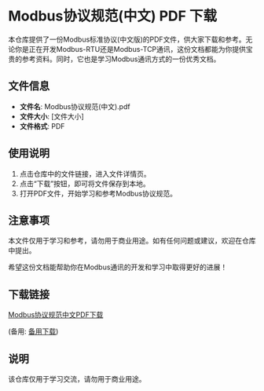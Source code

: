 # Modbus协议规范(中文) PDF 下载

本仓库提供了一份Modbus标准协议(中文版)的PDF文件，供大家下载和参考。无论你是正在开发Modbus-RTU还是Modbus-TCP通讯，这份文档都能为你提供宝贵的参考资料。同时，它也是学习Modbus通讯方式的一份优秀文档。

## 文件信息

- **文件名**: Modbus协议规范(中文).pdf
- **文件大小**: [文件大小]
- **文件格式**: PDF

## 使用说明

1. 点击仓库中的文件链接，进入文件详情页。
2. 点击“下载”按钮，即可将文件保存到本地。
3. 打开PDF文件，开始学习和参考Modbus协议规范。

## 注意事项

本文件仅用于学习和参考，请勿用于商业用途。如有任何问题或建议，欢迎在仓库中提出。

希望这份文档能帮助你在Modbus通讯的开发和学习中取得更好的进展！

## 下载链接
[Modbus协议规范中文PDF下载](https://pan.quark.cn/s/7b795a930e13) 

(备用: [备用下载](https://pan.baidu.com/s/1b2QORETm7etrHInSpLyzdw?pwd=1234))

## 说明

该仓库仅用于学习交流，请勿用于商业用途。
